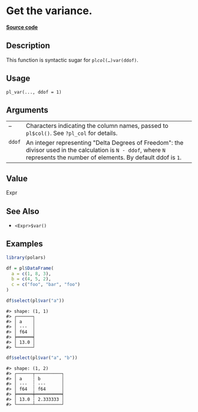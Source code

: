 

# Get the variance.

[**Source code**](https://github.com/pola-rs/r-polars/tree/main/R/functions__lazy.R#L560)

## Description

This function is syntactic sugar for <code>pl$col(…)$var(ddof)</code>.

## Usage

<pre><code class='language-R'>pl_var(..., ddof = 1)
</code></pre>

## Arguments

<table>
<tr>
<td style="white-space: nowrap; font-family: monospace; vertical-align: top">
<code id="pl_var_:_...">…</code>
</td>
<td>
Characters indicating the column names, passed to <code>pl$col()</code>.
See <code>?pl_col</code> for details.
</td>
</tr>
<tr>
<td style="white-space: nowrap; font-family: monospace; vertical-align: top">
<code id="pl_var_:_ddof">ddof</code>
</td>
<td>
An integer representing "Delta Degrees of Freedom": the divisor used in
the calculation is <code>N - ddof</code>, where <code>N</code>
represents the number of elements. By default ddof is <code>1</code>.
</td>
</tr>
</table>

## Value

Expr

## See Also

<ul>
<li>

<code>\<Expr\>$var()</code>

</li>
</ul>

## Examples

``` r
library(polars)

df = pl$DataFrame(
  a = c(1, 8, 3),
  b = c(4, 5, 2),
  c = c("foo", "bar", "foo")
)

df$select(pl$var("a"))
```

    #> shape: (1, 1)
    #> ┌──────┐
    #> │ a    │
    #> │ ---  │
    #> │ f64  │
    #> ╞══════╡
    #> │ 13.0 │
    #> └──────┘

``` r
df$select(pl$var("a", "b"))
```

    #> shape: (1, 2)
    #> ┌──────┬──────────┐
    #> │ a    ┆ b        │
    #> │ ---  ┆ ---      │
    #> │ f64  ┆ f64      │
    #> ╞══════╪══════════╡
    #> │ 13.0 ┆ 2.333333 │
    #> └──────┴──────────┘

